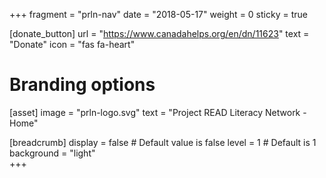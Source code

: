 +++
fragment = "prln-nav"
date = "2018-05-17"
weight = 0
sticky = true

[donate_button]
  url = "https://www.canadahelps.org/en/dn/11623"
  text = "Donate" 
  icon = "fas fa-heart"
 

# Branding options
[asset]
  image = "prln-logo.svg"
  text = "Project READ Literacy Network - Home"
  
[breadcrumb]
  display = false # Default value is false
  level = 1 # Default is 1
  background = "light"  
+++
